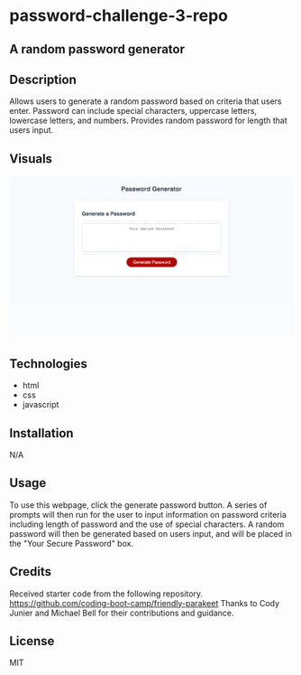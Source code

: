 # password-challenge-3-repo

## A random password generator

## Description 
Allows users to generate a random password based on criteria that users enter. Password can include special characters, uppercase letters, lowercase letters, and numbers. Provides random password for length that users input.

## Visuals
<img src="password-challenge-screenshot.png"> 

## Technologies
* html
* css
* javascript

## Installation
N/A

## Usage
To use this webpage, click the generate password button. A series of prompts will then run for the user to input information on password criteria including length of password and the use of special characters. A random password will then be generated based on users input, and will be placed in the "Your Secure Password" box.

## Credits
Received starter code from the following repository. https://github.com/coding-boot-camp/friendly-parakeet
Thanks to Cody Junier and Michael Bell for their contributions and guidance.

## License
MIT